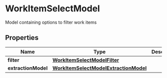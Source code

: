 

# WorkItemSelectModel

Model containing options to filter work items

## Properties

| Name | Type | Description | Notes |
|------------ | ------------- | ------------- | -------------|
|**filter** | [**WorkItemSelectModelFilter**](WorkItemSelectModelFilter.md) |  |  [optional] |
|**extractionModel** | [**WorkItemSelectModelExtractionModel**](WorkItemSelectModelExtractionModel.md) |  |  [optional] |



